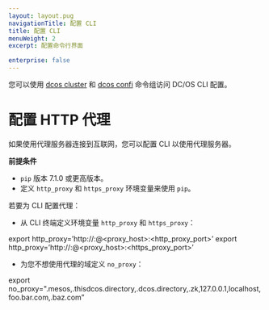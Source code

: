 ```yaml
---
layout: layout.pug
navigationTitle: 配置 CLI
title: 配置 CLI
menuWeight: 2
excerpt: 配置命令行界面

enterprise: false
---
```



您可以使用 [dcos cluster](/cn/1.11/cli/command-reference/dcos-cluster/) 和 [dcos confi](/cn/1.11/cli/command-reference/dcos-config/) 命令组访问 DC/OS CLI 配置。


# 配置 HTTP 代理

如果使用代理服务器连接到互联网，您可以配置 CLI 以使用代理服务器。

**前提条件**

* `pip` 版本 7.1.0 或更高版本。
* 定义 `http_proxy` 和 `https_proxy` 环境变量来使用 `pip`。

若要为 CLI 配置代理：

* 从 CLI 终端定义环境变量 `http_proxy` 和 `https_proxy`：

 export http_proxy=’http://<user>:<pass>@<proxy_host>:<http_proxy_port>’
 export http_proxy=’http://<user>:<pass>@<proxy_host>:<https_proxy_port>’


* 为您不想使用代理的域定义 `no_proxy`：

 export no_proxy=".mesos,.thisdcos.directory,.dcos.directory,.zk,127.0.0.1,localhost,foo.bar.com,.baz.com”
